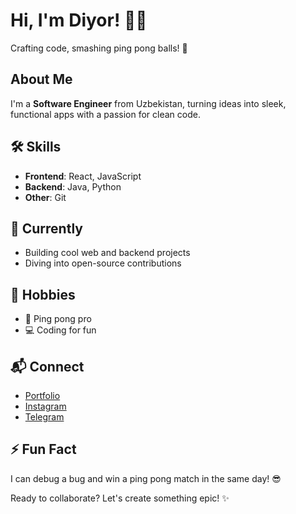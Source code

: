 # Hi, I'm Diyor! 👨‍💻

Crafting code, smashing ping pong balls! 🚀

## About Me
I'm a **Software Engineer** from Uzbekistan, turning ideas into sleek, functional apps with a passion for clean code.

## 🛠️ Skills
- **Frontend**: React, JavaScript
- **Backend**: Java, Python
- **Other**: Git

## 🌟 Currently
- Building cool web and backend projects
- Diving into open-source contributions

## 🎯 Hobbies
- 🏓 Ping pong pro
- 💻 Coding for fun

## 📬 Connect
- [Portfolio](https://diyorspartfolio.netlify.app/#)
- [Instagram](https://instagram.com/adaweev)
- [Telegram](https://t.me/adawev)

## ⚡ Fun Fact
I can debug a bug and win a ping pong match in the same day! 😎

Ready to collaborate? Let's create something epic! ✨
